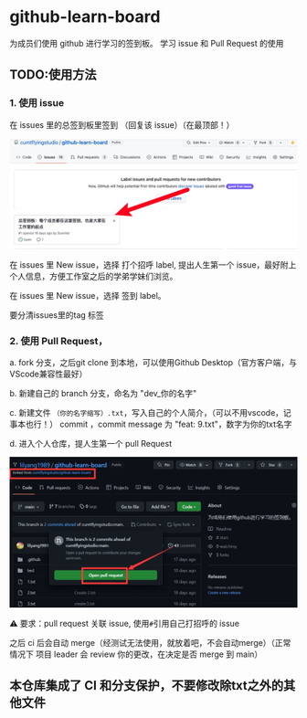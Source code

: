 # github-learn-board

为成员们使用 github 进行学习的签到板。
学习 issue 和 Pull Request 的使用

##  TODO:使用方法

### 1. 使用 issue

在 issues 里的总签到板里签到 （回复该 issue）（在最顶部！）

![图片显示不出来，请开加速器，科学上网1](./imgs/%E6%80%BB%E7%AD%BE%E5%88%B0%E6%9D%BF.png)

在 issues 里 New issue，选择 打个招呼 label, 提出人生第一个 issue，最好附上个人信息，方便工作室之后的学弟学妹们浏览。

在 issues 里 New issue，选择 签到 label。

要分清issues里的tag 标签

### 2. 使用 Pull Request，

a. fork 分支，之后git clone 到本地，可以使用Github Desktop（官方客户端，与VScode兼容性最好）

b. 新建自己的 branch 分支，命名为 "dev\_你的名字"

c. 新建文件 `（你的名字缩写）.txt`，写入自己的个人简介，（可以不用vscode，记事本也行！）
commit ，commit message 为 "feat: 9.txt"，数字为你的txt名字

d. 进入个人仓库，提人生第一个 pull Request

![图片显示不出来，请开加速器，科学上网2](./imgs/%E7%AC%AC%E4%B8%80%E4%B8%AApr.jpg)

⚠️ 要求：pull request 关联 issue, 使用`#`引用自己打招呼的 issue

之后 ci 后会自动 merge（经测试无法使用，就放着吧，不会自动merge）（正常情况下 项目 leader 会 review 你的更改，在决定是否 merge 到 main）

## 本仓库集成了 CI 和分支保护，不要修改除txt之外的其他文件
